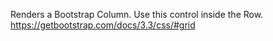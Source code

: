 Renders a Bootstrap Column. Use this control inside the Row.
<https://getbootstrap.com/docs/3.3/css/#grid>